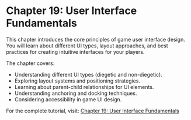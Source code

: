 # Chapter 19: User Interface Fundamentals

This chapter introduces the core principles of game user interface design. You will learn about different UI types, layout approaches, and best practices for creating intuitive interfaces for your players.

The chapter covers:

- Understanding different UI types (diegetic and non-diegetic).
- Exploring layout systems and positioning strategies.
- Learning about parent-child relationships for UI elements.
- Understanding anchoring and docking techniques.
- Considering accessibility in game UI design.

For the complete tutorial, visit: [Chapter 19: User Interface Fundamentals](https://docs.monogame.net/articles/tutorials/building_2d_games/19_user_interface_fundamentals/)
